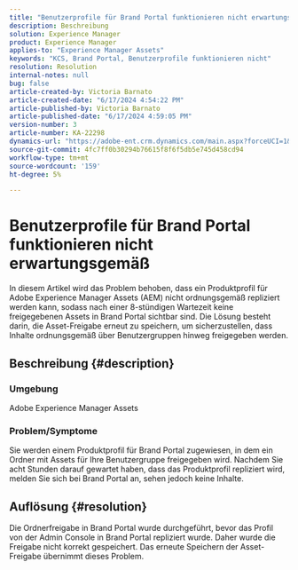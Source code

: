```yaml
---
title: "Benutzerprofile für Brand Portal funktionieren nicht erwartungsgemäß"
description: Beschreibung
solution: Experience Manager
product: Experience Manager
applies-to: "Experience Manager Assets"
keywords: "KCS, Brand Portal, Benutzerprofile funktionieren nicht"
resolution: Resolution
internal-notes: null
bug: false
article-created-by: Victoria Barnato
article-created-date: "6/17/2024 4:54:22 PM"
article-published-by: Victoria Barnato
article-published-date: "6/17/2024 4:59:05 PM"
version-number: 3
article-number: KA-22298
dynamics-url: "https://adobe-ent.crm.dynamics.com/main.aspx?forceUCI=1&pagetype=entityrecord&etn=knowledgearticle&id=50db2f3c-ca2c-ef11-840a-6045bd026b83"
source-git-commit: 4fc7ff0b30294b76615f8f6f5db5e745d458cd94
workflow-type: tm+mt
source-wordcount: '159'
ht-degree: 5%

---
```


# Benutzerprofile für Brand Portal funktionieren nicht erwartungsgemäß


In diesem Artikel wird das Problem behoben, dass ein Produktprofil für Adobe Experience Manager Assets (AEM) nicht ordnungsgemäß repliziert werden kann, sodass nach einer 8-stündigen Wartezeit keine freigegebenen Assets in Brand Portal sichtbar sind. Die Lösung besteht darin, die Asset-Freigabe erneut zu speichern, um sicherzustellen, dass Inhalte ordnungsgemäß über Benutzergruppen hinweg freigegeben werden.

## Beschreibung {#description}


### Umgebung

Adobe Experience Manager Assets

### Problem/Symptome

Sie werden einem Produktprofil für Brand Portal zugewiesen, in dem ein Ordner mit Assets für Ihre Benutzergruppe freigegeben wird. Nachdem Sie acht Stunden darauf gewartet haben, dass das Produktprofil repliziert wird, melden Sie sich bei Brand Portal an, sehen jedoch keine Inhalte.


## Auflösung {#resolution}


Die Ordnerfreigabe in Brand Portal wurde durchgeführt, bevor das Profil von der Admin Console in Brand Portal repliziert wurde. Daher wurde die Freigabe nicht korrekt gespeichert. Das erneute Speichern der Asset-Freigabe übernimmt dieses Problem.
